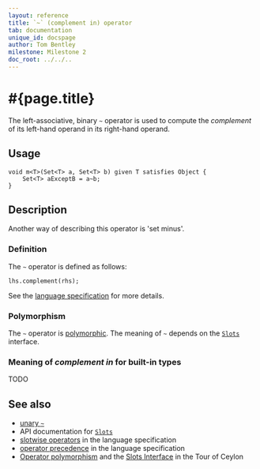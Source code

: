```yaml
---
layout: reference
title: `~` (complement in) operator
tab: documentation
unique_id: docspage
author: Tom Bentley
milestone: Milestone 2
doc_root: ../../..
---
```


# #{page.title}

The left-associative, binary `~` operator is used to compute the 
*complement* of its left-hand operand in its right-hand operand. 

## Usage 

    void m<T>(Set<T> a, Set<T> b) given T satisfies Object {
        Set<T> aExceptB = a~b;
    }

## Description

Another way of describing this operator is 'set minus'.

### Definition

The `~` operator is defined as follows:

<!-- no-check -->
    lhs.complement(rhs);

See the [language specification](#{page.doc_root}/#{site.urls.spec_relative}#slotwise) for 
more details.

### Polymorphism

The `~` operator is [polymorphic](#{page.doc_root}/reference/operator/operator-polymorphism). 
The meaning of `~` depends on the 
[`Slots`](#{page.doc_root}/api/ceylon/language/interface_Slots.html) interface.

### Meaning of *complement in* for built-in types

TODO

## See also

* [unary `~`](../complement)
* API documentation for [`Slots`](#{page.doc_root}/api/ceylon/language/interface_Slots.html)
* [slotwise operators](#{page.doc_root}/#{site.urls.spec_relative}#slotwise) in the 
  language specification
* [operator precedence](#{page.doc_root}/#{site.urls.spec_relative}#operatorprecedence) in the 
  language specification
* [Operator polymorphism](#{page.doc_root}/tour/language-module/#operator_polymorphism) 
  and the
  [Slots Interface](#{page.doc_root}/tour/language-module/#the_slots_interface) 
  in the Tour of Ceylon


